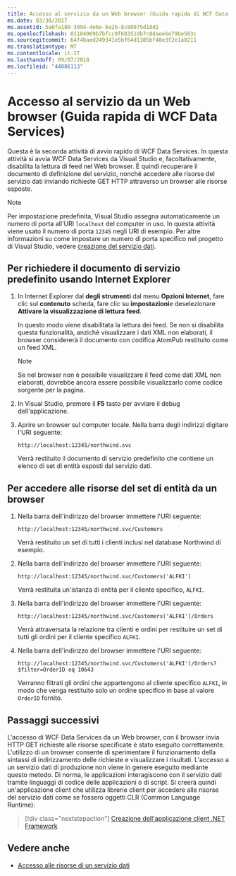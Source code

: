 ```yaml
---
title: Accesso al servizio da un Web browser (Guida rapida di WCF Data Services)
ms.date: 03/30/2017
ms.assetid: 5a6fa180-3094-4e6e-ba2b-8c80975d18d1
ms.openlocfilehash: 01184969b7bfcc0f68351db7c8daeebe79be583c
ms.sourcegitcommit: 64f4baed249341e5bf64d1385bf48e3f2e1a0211
ms.translationtype: MT
ms.contentlocale: it-IT
ms.lasthandoff: 09/07/2018
ms.locfileid: "44086113"
---
```

# <a name="accessing-the-service-from-a-web-browser-wcf-data-services-quickstart"></a>Accesso al servizio da un Web browser (Guida rapida di WCF Data Services)

Questa è la seconda attività di avvio rapido di WCF Data Services. In questa attività si avvia WCF Data Services da Visual Studio e, facoltativamente, disabilita la lettura di feed nel Web browser. È quindi recuperare il documento di definizione del servizio, nonché accedere alle risorse del servizio dati inviando richieste GET HTTP attraverso un browser alle risorse esposte.

> [!NOTE]
> Per impostazione predefinita, Visual Studio assegna automaticamente un numero di porta all'URI `localhost` del computer in uso. In questa attività viene usato il numero di porta `12345` negli URI di esempio. Per altre informazioni su come impostare un numero di porta specifico nel progetto di Visual Studio, vedere [creazione del servizio dati](../../../../docs/framework/data/wcf/creating-the-data-service.md).

## <a name="to-request-the-default-service-document-by-using-internet-explorer"></a>Per richiedere il documento di servizio predefinito usando Internet Explorer

1.  In Internet Explorer dal **degli strumenti** dal menu **Opzioni Internet**, fare clic sul **contenuto** scheda, fare clic su **impostazioni**e deselezionare  **Attivare la visualizzazione di lettura feed**.

     In questo modo viene disabilitata la lettura dei feed. Se non si disabilita questa funzionalità, anziché visualizzare i dati XML non elaborati, il browser considererà il documento con codifica AtomPub restituito come un feed XML.

    > [!NOTE]
    > Se nel browser non è possibile visualizzare il feed come dati XML non elaborati, dovrebbe ancora essere possibile visualizzarlo come codice sorgente per la pagina.

2.  In Visual Studio, premere il **F5** tasto per avviare il debug dell'applicazione.

3.  Aprire un browser sul computer locale. Nella barra degli indirizzi digitare l'URI seguente:

    ```
    http://localhost:12345/northwind.svc
    ```

     Verrà restituito il documento di servizio predefinito che contiene un elenco di set di entità esposti dal servizio dati.

## <a name="to-access-entity-set-resources-from-a-web-browser"></a>Per accedere alle risorse del set di entità da un browser

1.  Nella barra dell'indirizzo del browser immettere l'URI seguente:

    ```
    http://localhost:12345/northwind.svc/Customers
    ```

     Verrà restituito un set di tutti i clienti inclusi nel database Northwind di esempio.

2.  Nella barra dell'indirizzo del browser immettere l'URI seguente:

    ```
    http://localhost:12345/northwind.svc/Customers('ALFKI')
    ```

     Verrà restituita un'istanza di entità per il cliente specifico, `ALFKI`.

3.  Nella barra dell'indirizzo del browser immettere l'URI seguente:

    ```
    http://localhost:12345/northwind.svc/Customers('ALFKI')/Orders
    ```

     Verrà attraversata la relazione tra clienti e ordini per restituire un set di tutti gli ordini per il cliente specifico `ALFKI`.

4.  Nella barra dell'indirizzo del browser immettere l'URI seguente:

    ```
    http://localhost:12345/northwind.svc/Customers('ALFKI')/Orders?$filter=OrderID eq 10643
    ```

     Verranno filtrati gli ordini che appartengono al cliente specifico `ALFKI`, in modo che venga restituito solo un ordine specifico in base al valore `OrderID` fornito.

## <a name="next-steps"></a>Passaggi successivi

L'accesso di WCF Data Services da un Web browser, con il browser invia HTTP GET richieste alle risorse specificate è stato eseguito correttamente. L'utilizzo di un browser consente di sperimentare il funzionamento della sintassi di indirizzamento delle richieste e visualizzare i risultati. L'accesso a un servizio dati di produzione non viene in genere eseguito mediante questo metodo. Di norma, le applicazioni interagiscono con il servizio dati tramite linguaggi di codice delle applicazioni o di script. Si creerà quindi un'applicazione client che utilizza librerie client per accedere alle risorse del servizio dati come se fossero oggetti CLR (Common Language Runtime):

> [!div class="nextstepaction"]
> [Creazione dell'applicazione client .NET Framework](../../../../docs/framework/data/wcf/creating-the-dotnet-client-application-wcf-data-services-quickstart.md)

## <a name="see-also"></a>Vedere anche

- [Accesso alle risorse di un servizio dati](../../../../docs/framework/data/wcf/accessing-data-service-resources-wcf-data-services.md)
